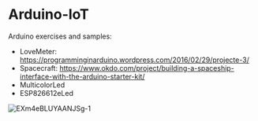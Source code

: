 # Arduino-IoT
Arduino exercises and samples:
- LoveMeter: https://programminginarduino.wordpress.com/2016/02/29/projecte-3/
- Spacecraft: https://www.okdo.com/project/building-a-spaceship-interface-with-the-arduino-starter-kit/
- MulticolorLed
- ESP826612eLed

  
![EXm4eBLUYAANJSg-1](https://github.com/lcniell123/arduino-starter/assets/14323809/cbd808e2-fd86-47bb-80f7-d90d5f837203)
